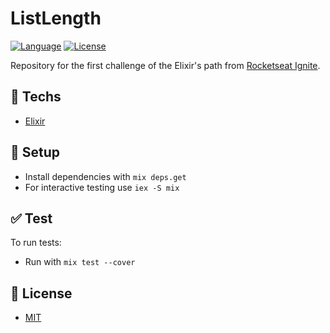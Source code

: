 # ListLength

[![Language](https://img.shields.io/badge/language-elixir-purple)](https://img.shields.io/badge/language-elixir-purple) [![License](https://img.shields.io/badge/license-MIT-lightgrey)](/LICENSE)

Repository for the first challenge of the Elixir's path from [Rocketseat Ignite](https://rocketseat.com.br).

## :rocket: Techs

* [Elixir](https://elixir-lang.org/)

## :wrench: Setup

  * Install dependencies with `mix deps.get`
  * For interactive testing use `iex -S mix`

## :white_check_mark: Test

To run tests:

* Run with `mix test --cover`

## :page_facing_up: License

* [MIT](/LICENSE.txt)
